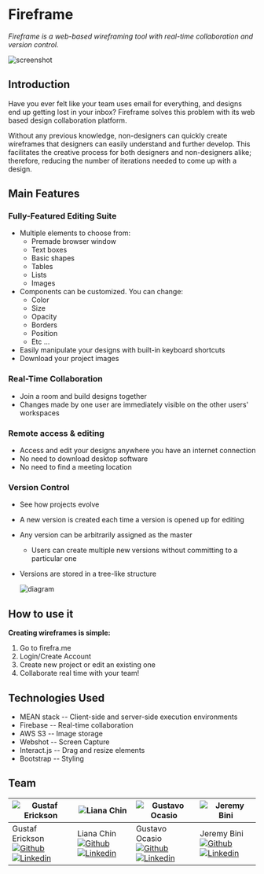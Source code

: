 # Fireframe
*Fireframe is a web-based wireframing tool with real-time collaboration and version control.*

![screenshot][Fireframe_Screenshot]

## Introduction
Have you ever felt like your team uses email for everything, and designs end up getting lost in your inbox? Fireframe solves this problem with its web based design collaboration platform.

Without any previous knowledge, non-designers can quickly create wireframes that designers can easily understand and further develop. This facilitates the creative process for both designers and non-designers alike; therefore, reducing the number of iterations needed to come up with a design.

## Main Features
### Fully-Featured Editing Suite
* Multiple elements to choose from:
  * Premade browser window
  * Text boxes
  * Basic shapes
  * Tables
  * Lists
  * Images
* Components can be customized. You can change:
  * Color
  * Size
  * Opacity
  * Borders
  * Position
  * Etc ...
* Easily manipulate your designs with built-in keyboard shortcuts
* Download your project images

### Real-Time Collaboration
* Join a room and build designs together
* Changes made by one user are immediately visible on the other users' workspaces

### Remote access & editing
* Access and edit your designs anywhere you have an internet connection
* No need to download desktop software
* No need to find a meeting location

### Version Control
* See how projects evolve
* A new version is created each time a version is opened up for editing
* Any version can be arbitrarily assigned as the master
  * Users can create multiple new versions without committing to a particular one
* Versions are stored in a tree-like structure

  ![diagram][VC_TreeStructure]

## How to use it
**Creating wireframes is simple:**

1. Go to firefra.me
2. Login/Create Account
3. Create new project or edit an existing one
4. Collaborate real time with your team!

## Technologies Used
* MEAN stack -- Client-side and server-side execution environments
* Firebase -- Real-time collaboration
* AWS S3 -- Image storage
* Webshot -- Screen Capture
* Interact.js -- Drag and resize elements
* Bootstrap -- Styling

## Team
![Gustaf Erickson][Gustaf_Picture] | ![Liana Chin][Liana_Picture] | ![Gustavo Ocasio][Gustavo_Picture] | ![Jeremy Bini][Jeremy_Picture]
----|----|----|----
Gustaf Erickson [![Github][Github_Logo]][Gustaf_GithubUrl] [![Linkedin][LinkedIn_Logo]][Gustaf_LinkedInUrl] | Liana Chin [![Github][Github_Logo]][Liana_GithubUrl] [![Linkedin][LinkedIn_Logo]][Liana_LinkedInUrl] | Gustavo Ocasio [![Github][Github_Logo]][Gustavo_GithubUrl] [![Linkedin][LinkedIn_Logo]][Gustavo_LinkedInUrl] | Jeremy Bini [![Github][Github_Logo]][Jeremy_GithubUrl] [![Linkedin][LinkedIn_Logo]][Jeremy_LinkedInUrl]


[Fireframe_Screenshot]: https://s3.amazonaws.com/capstone.bucket/FireframeEditor_4-4-2016.png "Fireframe Editor"
[VC_TreeStructure]: https://s3.amazonaws.com/capstone.bucket/VersionControlTree.png "Version Control Tree"

[Github_Logo]: https://s3.amazonaws.com/capstone.bucket/GitHub-Mark-14px.png
[LinkedIn_Logo]: https://s3.amazonaws.com/capstone.bucket/In-2C-14px.png

[Gustaf_Picture]: https://s3.amazonaws.com/capstone.bucket/GustafErickson.jpg "Gustaf Erickson"
[Gustaf_GithubUrl]: https://github.com/gerickson808
[Gustaf_LinkedInUrl]: https://www.linkedin.com/in/gustaf-erickson-925a1954

[Liana_Picture]: https://s3.amazonaws.com/capstone.bucket/LianaChin.jpg "Liana Chin"
[Liana_GithubUrl]: https://github.com/pipemadame
[Liana_LinkedInUrl]: https://www.linkedin.com/in/lianachin

[Gustavo_Picture]: https://s3.amazonaws.com/capstone.bucket/GustavoOcasio.jpg "Gustavo Ocasio"
[Gustavo_GithubUrl]: https://github.com/gocasiot
[Gustavo_LinkedInUrl]: https://www.linkedin.com/in/gustavoocasio

[Jeremy_Picture]: https://s3.amazonaws.com/capstone.bucket/JeremiBini.jpg "Jeremy Bini"
[Jeremy_GithubUrl]: https://github.com/jeremybini
[Jeremy_LinkedInUrl]: https://www.linkedin.com/in/jeremybini